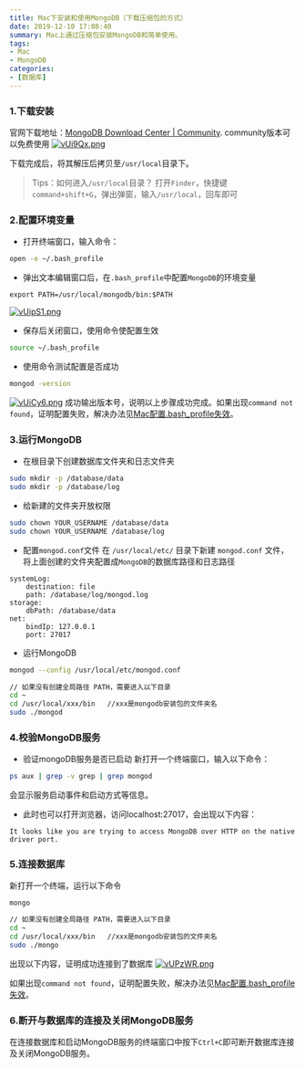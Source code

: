 ```yaml
---
title: Mac下安装和使用MongoDB（下载压缩包的方式）
date: 2019-12-10 17:08:40
summary: Mac上通过压缩包安装MongoDB和简单使用。
tags:
- Mac
- MongoDB
categories:
- [数据库]
---
```

### 1.下载安装
官网下载地址：[MongoDB Download Center | Community](https://www.mongodb.com/download-center/community). community版本可以免费使用
[![vUi9Qx.png](https://s1.ax1x.com/2022/08/14/vUi9Qx.png)](https://imgtu.com/i/vUi9Qx)


下载完成后，将其解压后拷贝至`/usr/local`目录下。

>Tips：如何进入`/usr/local`目录？
打开`Finder`，快捷键`command+shift+G`，弹出弹窗，输入`/usr/local`，回车即可

### 2.配置环境变量
- 打开终端窗口，输入命令：

``` bash
open -e ~/.bash_profile
```

- 弹出文本编辑窗口后，在`.bash_profile`中配置`MongoDB`的环境变量

```
export PATH=/usr/local/mongodb/bin:$PATH
```
[![vUipS1.png](https://s1.ax1x.com/2022/08/14/vUipS1.png)](https://imgtu.com/i/vUipS1)
- 保存后关闭窗口，使用命令使配置生效

```bash
source ~/.bash_profile
```

- 使用命令测试配置是否成功

``` bash
mongod -version
```
[![vUiCy6.png](https://s1.ax1x.com/2022/08/14/vUiCy6.png)](https://imgtu.com/i/vUiCy6)
成功输出版本号，说明以上步骤成功完成。如果出现`command not found`，证明配置失败，解决办法见[Mac配置.bash_profile失效](http://localhost:4000/2019-12-30-mac-pei-zhi-bash-profile-chong-qi-zhong-duan-hou-pei-zhi-shi-xiao.html)。

### 3.运行MongoDB
- 在根目录下创建数据库文件夹和日志文件夹

``` bash
sudo mkdir -p /database/data
sudo mkdir -p /database/log
```

- 给新建的文件夹开放权限

``` bash
sudo chown YOUR_USERNAME /database/data
sudo chown YOUR_USERNAME /database/log
```

- 配置`mongod.conf`文件
在 `/usr/local/etc/` 目录下新建 `mongod.conf` 文件，将上面创建的文件夹配置成`MongoDB`的数据库路径和日志路径

``` text
systemLog:
    destination: file
    path: /database/log/mongod.log
storage:
    dbPath: ⁨/database/data
net:
    bindIp: 127.0.0.1
    port: 27017 
```

- 运行MongoDB

``` bash
mongod --config /usr/local/etc/mongod.conf
 
// 如果没有创建全局路径 PATH，需要进入以下目录
cd ~
cd /usr/local/xxx/bin   //xxx是mongodb安装包的文件夹名
sudo ./mongod
```

### 4.校验MongoDB服务
- 验证mongoDB服务是否已启动
新打开一个终端窗口，输入以下命令：

``` bash
ps aux | grep -v grep | grep mongod
```

会显示服务启动事件和启动方式等信息。

- 此时也可以打开浏览器，访问localhost:27017，会出现以下内容：

```
It looks like you are trying to access MongoDB over HTTP on the native driver port.
```

### 5.连接数据库
新打开一个终端，运行以下命令
``` bash
mongo

// 如果没有创建全局路径 PATH，需要进入以下目录
cd ~
cd /usr/local/xxx/bin   //xxx是mongodb安装包的文件夹名
sudo ./mongo
```

出现以下内容，证明成功连接到了数据库
[![vUPzWR.png](https://s1.ax1x.com/2022/08/14/vUPzWR.png)](https://imgtu.com/i/vUPzWR)


如果出现`command not found`，证明配置失败，解决办法见[Mac配置.bash_profile失效](http://localhost:4000/2019-12-30-mac-pei-zhi-bash-profile-chong-qi-zhong-duan-hou-pei-zhi-shi-xiao.html)。

### 6.断开与数据库的连接及关闭MongoDB服务
在连接数据库和启动MongoDB服务的终端窗口中按下`Ctrl+C`即可断开数据库连接及关闭MongoDB服务。

 